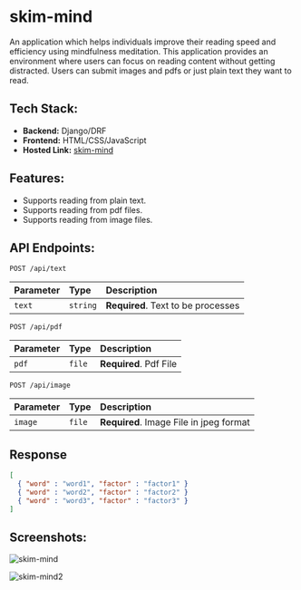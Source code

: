 # skim-mind

An application which helps individuals improve their reading speed and efficiency using mindfulness meditation. This application provides an environment where users can focus on reading content without getting
distracted. Users can submit images and pdfs or just plain text they want to read.

## Tech Stack:

- **Backend:** Django/DRF
- **Frontend:** HTML/CSS/JavaScript
- **Hosted Link:** <a href="http://skimmind.herokuapp.com/">skim-mind</a>

## Features:

- Supports reading from plain text.
- Supports reading from pdf files.
- Supports reading from image files.

## API Endpoints:

```http
POST /api/text
```

| Parameter | Type | Description |
| :--- | :--- | :--- |
| `text` | `string` | **Required**. Text to be processes |

```http
POST /api/pdf
```

| Parameter | Type | Description |
| :--- | :--- | :--- |
| `pdf` | `file` | **Required**. Pdf File |

```http
POST /api/image
```

| Parameter | Type | Description |
| :--- | :--- | :--- |
| `image` | `file` | **Required**. Image File in jpeg format |

## Response

```json
[
  { "word" : "word1", "factor" : "factor1" }
  { "word" : "word2", "factor" : "factor2" }
  { "word" : "word3", "factor" : "factor3" }
]
```

## Screenshots:

![skim-mind](https://user-images.githubusercontent.com/26035412/161446678-dc07e4b3-7965-45cd-b0a1-104cca7b29d2.png)

![skim-mind2](https://user-images.githubusercontent.com/26035412/161446691-5b9b7b45-9920-45d7-aa5e-154b45323caf.png)
